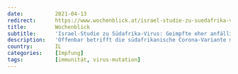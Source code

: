 ```yaml
---
date:          2021-04-13
redirect:      https://www.wochenblick.at/israel-studie-zu-suedafrika-virus-geimpfte-eher-anfaellig-als-ungeimpfte/
title:         Wochenblick
subtitle:      'Israel-Studie zu Südafrika-Virus: Geimpfte eher anfällig als Ungeimpfte'
description:   'Offenbar betrifft die südafrikanische Corona-Variante mehr Menschen, die eine Pfizer-Impfung erhielten, als nicht-geimpfte Personen.'
country:       IL
categories:    [Impfung]
tags:          [immunität, virus-mutation]
---
```

